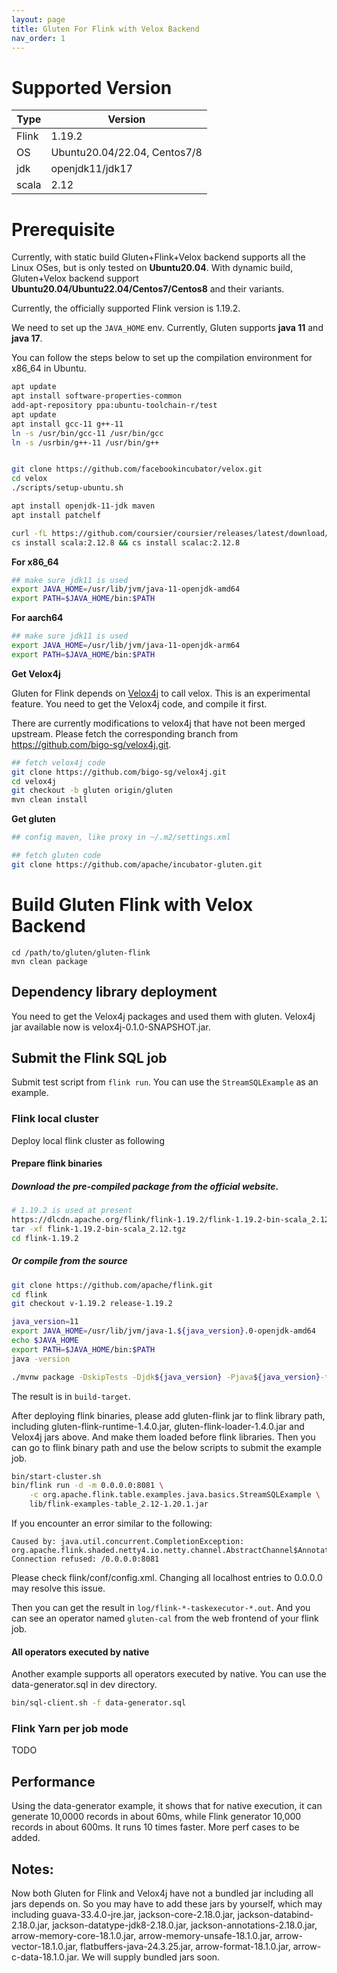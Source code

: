 ```yaml
---
layout: page
title: Gluten For Flink with Velox Backend
nav_order: 1
---
```


# Supported Version

| Type  | Version                      |
|-------|------------------------------|
| Flink | 1.19.2                       |
| OS    | Ubuntu20.04/22.04, Centos7/8 |
| jdk   | openjdk11/jdk17              |
| scala | 2.12                         |

# Prerequisite

Currently, with static build Gluten+Flink+Velox backend supports all the Linux OSes, but is only tested on **Ubuntu20.04**. With dynamic build, Gluten+Velox backend support **Ubuntu20.04/Ubuntu22.04/Centos7/Centos8** and their variants.

Currently, the officially supported Flink version is 1.19.2.

We need to set up the `JAVA_HOME` env. Currently, Gluten supports **java 11** and **java 17**.

You can follow the steps below to set up the compilation environment for x86_64 in Ubuntu.

```bash
apt update
apt install software-properties-common
add-apt-repository ppa:ubuntu-toolchain-r/test
apt update
apt install gcc-11 g++-11
ln -s /usr/bin/gcc-11 /usr/bin/gcc
ln -s /usrbin/g++-11 /usr/bin/g++


git clone https://github.com/facebookincubator/velox.git
cd velox
./scripts/setup-ubuntu.sh

apt install openjdk-11-jdk maven
apt install patchelf

curl -fL https://github.com/coursier/coursier/releases/latest/download/cs-x86_64-pc-linux.gz | gzip -d > cs && chmod +x cs && ./cs setup
cs install scala:2.12.8 && cs install scalac:2.12.8

```

**For x86_64**

```bash
## make sure jdk11 is used
export JAVA_HOME=/usr/lib/jvm/java-11-openjdk-amd64
export PATH=$JAVA_HOME/bin:$PATH
```

**For aarch64**

```bash
## make sure jdk11 is used
export JAVA_HOME=/usr/lib/jvm/java-11-openjdk-arm64
export PATH=$JAVA_HOME/bin:$PATH
```

**Get Velox4j**

Gluten for Flink depends on [Velox4j](https://github.com/velox4j/velox4j) to call velox. This is an experimental feature.
You need to get the Velox4j code, and compile it first.

There are currently modifications to velox4j that have not been merged upstream. Please fetch the corresponding branch from https://github.com/bigo-sg/velox4j.git.

```bash
## fetch velox4j code
git clone https://github.com/bigo-sg/velox4j.git
cd velox4j
git checkout -b gluten origin/gluten
mvn clean install
```
**Get gluten**

```bash
## config maven, like proxy in ~/.m2/settings.xml

## fetch gluten code
git clone https://github.com/apache/incubator-gluten.git
```

# Build Gluten Flink with Velox Backend

```
cd /path/to/gluten/gluten-flink
mvn clean package 
```

## Dependency library deployment

You need to get the Velox4j packages and used them with gluten.
Velox4j jar available now is velox4j-0.1.0-SNAPSHOT.jar. 

## Submit the Flink SQL job

Submit test script from `flink run`. You can use the `StreamSQLExample` as an example. 

### Flink local cluster

Deploy local flink cluster as following

#### Prepare flink binaries
##### Download the pre-compiled package from the official website.
```bash
# 1.19.2 is used at present
https://dlcdn.apache.org/flink/flink-1.19.2/flink-1.19.2-bin-scala_2.12.tgz
tar -xf flink-1.19.2-bin-scala_2.12.tgz
cd flink-1.19.2
```
##### Or compile from the source
```bash
git clone https://github.com/apache/flink.git
cd flink
git checkout v-1.19.2 release-1.19.2

java_version=11
export JAVA_HOME=/usr/lib/jvm/java-1.${java_version}.0-openjdk-amd64
echo $JAVA_HOME
export PATH=$JAVA_HOME/bin:$PATH
java -version

./mvnw package -DskipTests -Djdk${java_version} -Pjava${java_version}-target -Drat.skip=true
```
The result is in `build-target`.



After deploying flink binaries, please add gluten-flink jar to flink library path,
including gluten-flink-runtime-1.4.0.jar, gluten-flink-loader-1.4.0.jar and Velox4j jars above.
And make them loaded before flink libraries.
Then you can go to flink binary path and use the below scripts to
submit the example job.

```bash
bin/start-cluster.sh
bin/flink run -d -m 0.0.0.0:8081 \
    -c org.apache.flink.table.examples.java.basics.StreamSQLExample \
    lib/flink-examples-table_2.12-1.20.1.jar
```

If you encounter an error similar to the following:
```
Caused by: java.util.concurrent.CompletionException: org.apache.flink.shaded.netty4.io.netty.channel.AbstractChannel$AnnotatedConnectException: Connection refused: /0.0.0.0:8081
```
Please check flink/conf/config.xml. Changing all localhost entries to 0.0.0.0 may resolve this issue.

Then you can get the result in `log/flink-*-taskexecutor-*.out`.
And you can see an operator named `gluten-cal` from the web frontend of your flink job. 

#### All operators executed by native
Another example supports all operators executed by native. 
You can use the data-generator.sql in dev directory.

```bash
bin/sql-client.sh -f data-generator.sql
```

### Flink Yarn per job mode

TODO

## Performance
Using the data-generator example, it shows that for native execution, it can generate 10,0000
records in about 60ms, while Flink generator 10,000 records in about 600ms. It runs 10 times faster.
More perf cases to be added.

## Notes:
Now both Gluten for Flink and Velox4j have not a bundled jar including all jars depends on.
So you may have to add these jars by yourself, which may including guava-33.4.0-jre.jar, jackson-core-2.18.0.jar,
jackson-databind-2.18.0.jar, jackson-datatype-jdk8-2.18.0.jar, jackson-annotations-2.18.0.jar, arrow-memory-core-18.1.0.jar,
arrow-memory-unsafe-18.1.0.jar, arrow-vector-18.1.0.jar, flatbuffers-java-24.3.25.jar, arrow-format-18.1.0.jar, arrow-c-data-18.1.0.jar.
We will supply bundled jars soon.